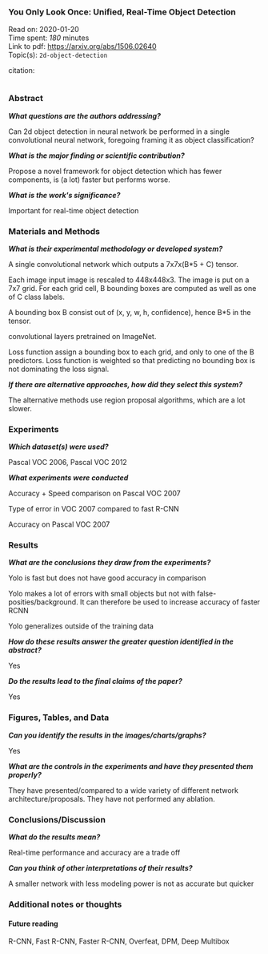 <!--
{"title": "You Only Look Once: Unified, Real-Time Object Detection", "url": "https://arxiv.org/abs/1506.02640", "topics": "2d-object-detection", "date": "2020-01-20", "estimated_minutes": "180"}
-->
### You Only Look Once: Unified, Real-Time Object Detection

Read on: 2020-01-20  
Time spent: *180* minutes  
Link to pdf: https://arxiv.org/abs/1506.02640  
Topic(s): `2d-object-detection`

citation:
```

```

### Abstract

__*What questions are the authors addressing?*__

Can 2d object detection in neural network be performed in a single convolutional neural network, foregoing framing it as object classification?

__*What is the major finding or scientific contribution?*__

Propose a novel framework for object detection which has fewer components, is (a lot) faster but performs worse.

__*What is the work's significance?*__

Important for real-time object detection

### Materials and Methods

__*What is their experimental methodology or developed system?*__

A single convolutional network which outputs a 7x7x(B*5 + C) tensor.

Each image input image is rescaled to 448x448x3. The image is put on a 7x7 grid.
For each grid cell, B bounding boxes are computed as well as one of C class labels.

A bounding box B consist out of (x, y, w, h, confidence), hence B*5 in the tensor.

convolutional layers pretrained on ImageNet.

Loss function assign a bounding box to each grid, and only to one of the B predictors. Loss function is weighted so that predicting no bounding box is not dominating the loss signal.

__*If there are alternative approaches, how did they select this system?*__

The alternative methods use region proposal algorithms, which are a lot slower.

### Experiments

__*Which dataset(s) were used?*__

Pascal VOC 2006, Pascal VOC 2012

__*What experiments were conducted*__

Accuracy + Speed comparison on Pascal VOC 2007

Type of error in VOC 2007 compared to fast R-CNN

Accuracy on Pascal VOC 2007

### Results

__*What are the conclusions they draw from the experiments?*__

Yolo is fast but does not have good accuracy in comparison

Yolo makes a lot of errors with small objects but not with false-posities/background. It can therefore be used to increase accuracy of faster RCNN

Yolo generalizes outside of the training data


__*How do these results answer the greater question identified in the abstract?*__

Yes

__*Do the results lead to the final claims of the paper?*__

Yes

### Figures, Tables, and Data

__*Can you identify the results in the images/charts/graphs?*__

Yes

__*What are the controls in the experiments and have they presented them properly?*__

They have presented/compared to a wide variety of different network architecture/proposals. They have not performed any ablation.

### Conclusions/Discussion

__*What do the results mean?*__

Real-time performance and accuracy are a trade off

__*Can you think of other interpretations of their results?*__

A smaller network with less modeling power is not as accurate but quicker

### Additional notes or thoughts

#### Future reading

R-CNN, Fast R-CNN, Faster R-CNN, Overfeat, DPM, Deep Multibox
